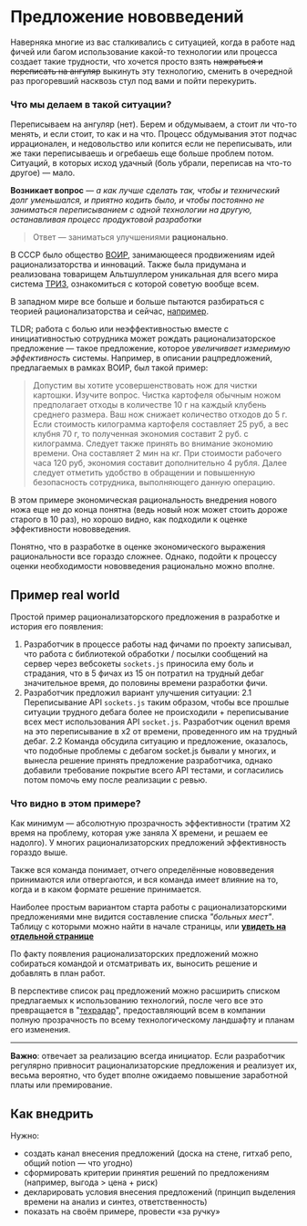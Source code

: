 # Предложение нововведений

Наверняка многие из вас сталкивались с ситуацией, когда в работе над фичей или багом использование какой-то технологии или процесса создает такие трудности, что хочется просто взять ~~нажраться и переписать на ангуляр~~ выкинуть эту технологию, сменить в очередной раз прогоревший насквозь стул под вами и пойти перекурить.

### Что мы делаем в такой ситуации?

Переписываем на ангуляр (нет). Берем и обдумываем, а стоит ли что-то менять, и если стоит, то как и на что. Процесс обдумывания этот подчас иррационален, и недовольство или копится если не переписывать, или же таки переписываешь и огребаешь еще больше проблем потом. Ситуаций, в которых исход удачный (боль убрали, переписав на что-то другое) — мало.

**Возникает вопрос** — *а как лучше сделать так, чтобы и технический долг уменьшался, и приятно кодить было, и чтобы постоянно не заниматься переписыванием с одной технологии на другую, останавливая процесс продуктовой разработки*

> Ответ — заниматься улучшениями **рационально**.

В СССР было общество [ВОИР](https://ru.wikipedia.org/wiki/Всесоюзное_общество_изобретателей_и_рационализаторов), занимающееся продвижениям идей рационализаторства и инноваций. Также была придумана и реализована товарищем Альтшуллером уникальная для всего мира система [ТРИЗ](https://ru.wikipedia.org/wiki/Теория_решения_изобретательских_задач), ознакомиться с которой советую вообще всем.

В западном мире все больше и больше пытаются разбираться с теорией рационализаторства и сейчас, [например](http://boringtechnology.club).

TLDR; работа с болью или неэффективностью вместе с инициативностью сотрудника может рождать рационализаторское предложение — такое предложение, которое *увеличивает измеримую эффективность* системы. Например, в описании рацпредложений, предлагаемых в рамках ВОИР, был такой пример:

> Допустим вы хотите усовершенствовать нож для чистки картошки. Изучите вопрос. Чистка картофеля обычным ножом предполагает отходы в количестве 10 г на каждый клубень среднего размера. Ваш нож снижает количество отходов до 5 г. Если стоимость килограмма картофеля составляет 25 руб, а вес клубня 70 г, то полученная экономия составит 2 руб. с килограмма. Следует также принять во внимание экономию времени. Она составляет 2 мин на кг. При стоимости рабочего часа 120 руб, экономия составит дополнительно 4 рубля. Далее следует отметить удобство в обращении и повышенную безопасность сотрудника, выполняющего данную операцию.

В этом примере экономическая рациональность внедрения нового ножа еще не до конца понятна (ведь новый нож может стоить дороже старого в 10 раз), но хорошо видно, как подходили к оценке эффективности нововведения.

Понятно, что в разработке в оценке экономического выражения рациональности все гораздо сложнее. Однако, подойти к процессу оценки необходимости нововведения рационально можно вполне.

## Пример real world

Простой пример рационализаторского предложения в разработке и история его появления:

1. Разработчик в процессе работы над фичами по проекту записывал, что работа с библиотекой обработки / посылки сообщений на сервер через вебсокеты `sockets.js` приносила ему боль и страдания, что в 5 фичах из 15 он потратил на трудный дебаг значительное время, до половины времени разработки фичи.
2. Разработчик предложил вариант улучшения ситуации:
2.1 Переписывание API `sockets.js` таким образом, чтобы все прошлые ситуации трудного дебага более не происходили + переписывание всех мест использования API `socket.js`. Разработчик оценил время на это переписывание в x2 от времени, проведенного им на трудный дебаг.
2.2 Команда обсудила ситуацию и предложение, оказалось, что подобные проблемы с дебагом socket.js бывали у многих, и вынесла решение принять предложение разработчика, однако добавили требование покрытие всего API тестами, и согласились потом помочь ему после реализации с ревью.

### Что видно в этом примере?

Как минимум — абсолютную прозрачность эффективности (тратим Х2 время на проблему, которая уже заняла Х времени, и решаем ее надолго). У многих рационализаторских предложений эффективность гораздо выше.

Также вся команда понимает, отчего определённые нововведения принимаются или отвергаются, и вся команда имеет влияние на то, когда и в каком формате решение принимается.

Наиболее простым вариантом старта работы с рационализаторскими предложениями мне видится составление списка *"больных мест"*.  Таблицу с которыми можно найти в начале страницы, или [**увидеть на отдельной странице**](https://www.notion.so/82e722f12cfa4a37b8c7c9a292fb7064?v=b0829bd92f3b4e0f908e3757d001da5c)

По факту появления рационализаторских предложений можно собираться командой и отсматривать их, выносить решение и добавлять в план работ.

В перспективе список рац предложений можно расширить списком предлагаемых к использованию технологий, после чего все это превращается в "[техрадар](https://habr.com/ru/company/lamoda/blog/428411/)", предоставляющий всем в компании полную прозрачность по всему технологическому ландшафту и планам его изменения.

---

**Важно**: отвечает за реализацию всегда инициатор. Если разработчик регулярно привносит рационализаторские предложения и реализует их, весьма вероятно, что будет вполне ожидаемо повышение заработной платы или премирование.

## Как внедрить

Нужно:
- создать канал внесения предложений (доска на стене, гитхаб репо, общий notion — что угодно)
- сформировать критерии принятия решений по предложениям (например, выгода > цена + риск)
- декларировать условия внесения предложений (принцип выделения времени на анализ и синтез, ответственность)
- показать на своём примере, провести «за ручку»
